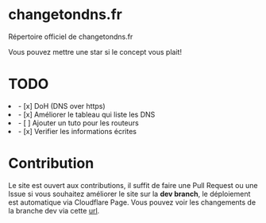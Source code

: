 # changetondns.fr
Répertoire officiel de changetondns.fr

Vous pouvez mettre une star si le concept vous plait!

# TODO

<li>- [x] DoH (DNS over https) </li>
<li>- [x] Améliorer le tableau qui liste les DNS </li>
<li>- [ ] Ajouter un tuto pour les routeurs </li>
<li>- [x] Verifier les informations écrites </li>


# Contribution
Le site est ouvert aux contributions, il suffit de faire une Pull Request ou une Issue si vous souhaitez améliorer le site sur la **dev branch**, le déploiement est automatique via Cloudflare Page. Vous pouvez voir les changements de la branche dev via cette [url](https://dev.changetondns-fr.pages.dev/).
